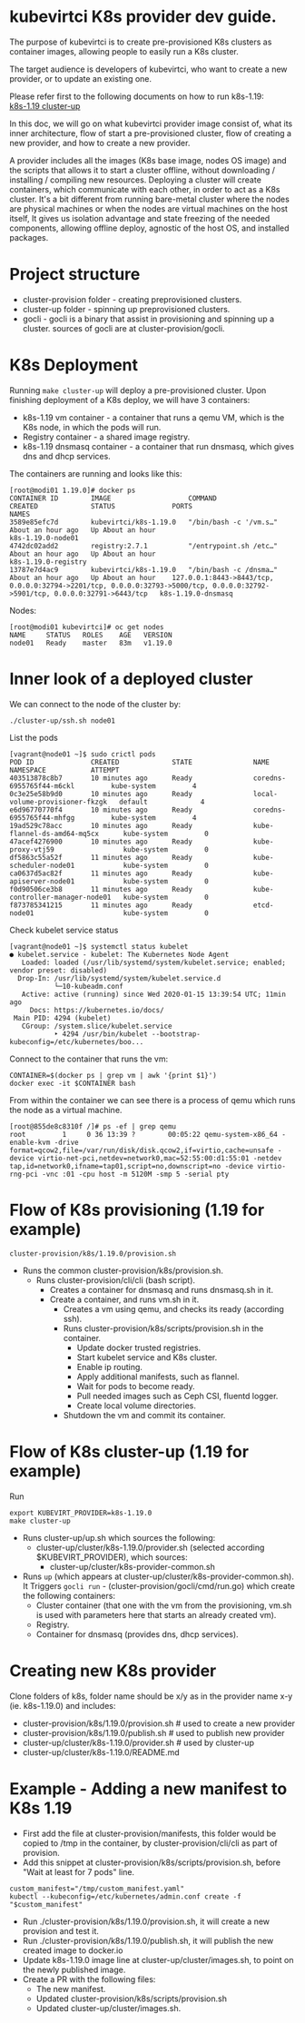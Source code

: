 ﻿# kubevirtci K8s provider dev guide.

The purpose of kubevirtci is to create pre-provisioned K8s clusters as container images,
allowing people to easily run a K8s cluster.

The target audience is developers of kubevirtci, who want to create a new provider, or to update an existing one.

Please refer first to the following documents on how to run k8s-1.19:\
[k8s-1.19 cluster-up](https://github.com/kubevirt/kubevirtci/blob/master/cluster-up/cluster/k8s-1.19/README.md)

In this doc, we will go on what kubevirtci provider image consist of, what its inner architecture,
flow of start a pre-provisioned cluster, flow of creating a new provider, and how to create a new provider.

A provider includes all the images (K8s base image, nodes OS image) and the scripts that allows it to start a
cluster offline, without downloading / installing / compiling new resources.
Deploying a cluster will create containers, which communicate with each other, in order to act as a K8s cluster.
It's a bit different from running bare-metal cluster where the nodes are physical machines or when the nodes are virtual machines on the host itself,
It gives us isolation advantage and state freezing of the needed components, allowing offline deploy, agnostic of the host OS, and installed packages.

# Project structure
* cluster-provision folder - creating preprovisioned clusters.
* cluster-up folder - spinning up preprovisioned clusters.
* gocli - gocli is a binary that assist in provisioning and spinning up a cluster. sources of gocli are at cluster-provision/gocli.

# K8s Deployment
Running `make cluster-up` will deploy a pre-provisioned cluster.
Upon finishing deployment of a K8s deploy, we will have 3 containers:
* k8s-1.19 vm container - a container that runs a qemu VM, which is the K8s node, in which the pods will run.
* Registry container - a shared image registry.
* k8s-1.19 dnsmasq container - a container that run dnsmasq, which gives dns and dhcp services.

The containers are running and looks like this:
```
[root@modi01 1.19.0]# docker ps
CONTAINER ID        IMAGE                   COMMAND                  CREATED             STATUS              PORTS                                                                                                                          NAMES
3589e85efc7d        kubevirtci/k8s-1.19.0   "/bin/bash -c '/vm.s…"   About an hour ago   Up About an hour                                                                                                                                   k8s-1.19.0-node01
4742dc02add2        registry:2.7.1          "/entrypoint.sh /etc…"   About an hour ago   Up About an hour                                                                                                                                   k8s-1.19.0-registry
13787e7d4ac9        kubevirtci/k8s-1.19.0   "/bin/bash -c /dnsma…"   About an hour ago   Up About an hour    127.0.0.1:8443->8443/tcp, 0.0.0.0:32794->2201/tcp, 0.0.0.0:32793->5000/tcp, 0.0.0.0:32792->5901/tcp, 0.0.0.0:32791->6443/tcp   k8s-1.19.0-dnsmasq
```

Nodes:
```
[root@modi01 kubevirtci]# oc get nodes
NAME     STATUS   ROLES    AGE   VERSION
node01   Ready    master   83m   v1.19.0
```

# Inner look of a deployed cluster
We can connect to the node of the cluster by:
```
./cluster-up/ssh.sh node01
```

List the pods
```
[vagrant@node01 ~]$ sudo crictl pods
POD ID              CREATED             STATE               NAME                             NAMESPACE           ATTEMPT
403513878c8b7       10 minutes ago      Ready               coredns-6955765f44-m6ckl         kube-system         4
0c3e25e58b9d0       10 minutes ago      Ready               local-volume-provisioner-fkzgk   default             4
e6d96770770f4       10 minutes ago      Ready               coredns-6955765f44-mhfgg         kube-system         4
19ad529c78acc       10 minutes ago      Ready               kube-flannel-ds-amd64-mq5cx      kube-system         0
47acef4276900       10 minutes ago      Ready               kube-proxy-vtj59                 kube-system         0
df5863c55a52f       11 minutes ago      Ready               kube-scheduler-node01            kube-system         0
ca0637d5ac82f       11 minutes ago      Ready               kube-apiserver-node01            kube-system         0
f0d90506ce3b8       11 minutes ago      Ready               kube-controller-manager-node01   kube-system         0
f873785341215       11 minutes ago      Ready               etcd-node01                      kube-system         0
```

Check kubelet service status
```
[vagrant@node01 ~]$ systemctl status kubelet
● kubelet.service - kubelet: The Kubernetes Node Agent
   Loaded: loaded (/usr/lib/systemd/system/kubelet.service; enabled; vendor preset: disabled)
  Drop-In: /usr/lib/systemd/system/kubelet.service.d
           └─10-kubeadm.conf
   Active: active (running) since Wed 2020-01-15 13:39:54 UTC; 11min ago
     Docs: https://kubernetes.io/docs/
 Main PID: 4294 (kubelet)
   CGroup: /system.slice/kubelet.service
           ‣ 4294 /usr/bin/kubelet --bootstrap-kubeconfig=/etc/kubernetes/boo...
```

Connect to the container that runs the vm:
```
CONTAINER=$(docker ps | grep vm | awk '{print $1}')
docker exec -it $CONTAINER bash
```

From within the container we can see there is a process of qemu which runs the node as a virtual machine.
```
[root@855de8c8310f /]# ps -ef | grep qemu
root         1     0 36 13:39 ?        00:05:22 qemu-system-x86_64 -enable-kvm -drive format=qcow2,file=/var/run/disk/disk.qcow2,if=virtio,cache=unsafe -device virtio-net-pci,netdev=network0,mac=52:55:00:d1:55:01 -netdev tap,id=network0,ifname=tap01,script=no,downscript=no -device virtio-rng-pci -vnc :01 -cpu host -m 5120M -smp 5 -serial pty
```

# Flow of K8s provisioning (1.19 for example)
`cluster-provision/k8s/1.19.0/provision.sh`
* Runs the common cluster-provision/k8s/provision.sh.
    * Runs cluster-provision/cli/cli (bash script).
        * Creates a container for dnsmasq and runs dnsmasq.sh in it.
        * Create a container, and runs vm.sh in it.
            * Creates a vm using qemu, and checks its ready (according ssh).
            * Runs cluster-provision/k8s/scripts/provision.sh in the container.
                * Update docker trusted registries.
                * Start kubelet service and K8s cluster.
                * Enable ip routing.
                * Apply additional manifests, such as flannel.
                * Wait for pods to become ready.
                * Pull needed images such as Ceph CSI, fluentd logger.
                * Create local volume directories.
            * Shutdown the vm and commit its container.

# Flow of K8s cluster-up (1.19 for example)
Run
```
export KUBEVIRT_PROVIDER=k8s-1.19.0
make cluster-up
```
* Runs cluster-up/up.sh which sources the following:
    * cluster-up/cluster/k8s-1.19.0/provider.sh (selected according $KUBEVIRT_PROVIDER), which sources:
        * cluster-up/cluster/k8s-provider-common.sh
* Runs `up` (which appears at cluster-up/cluster/k8s-provider-common.sh).
It Triggers `gocli run` - (cluster-provision/gocli/cmd/run.go) which create the following containers:
    * Cluster container (that one with the vm from the provisioning, vm.sh is used with parameters here that starts an already created vm).
    * Registry.
    * Container for dnsmasq (provides dns, dhcp services).

# Creating new K8s provider
Clone folders of k8s, folder name should be x/y as in the provider name x-y (ie. k8s-1.19.0) and includes:
* cluster-provision/k8s/1.19.0/provision.sh  # used to create a new provider
* cluster-provision/k8s/1.19.0/publish.sh  # used to publish new provider
* cluster-up/cluster/k8s-1.19.0/provider.sh  # used by cluster-up
* cluster-up/cluster/k8s-1.19.0/README.md

# Example - Adding a new manifest to K8s 1.19
* First add the file at cluster-provision/manifests, this folder would be copied to /tmp in the container,
by cluster-provision/cli/cli as part of provision.
* Add this snippet at cluster-provision/k8s/scripts/provision.sh, before "Wait at least for 7 pods" line.
```
custom_manifest="/tmp/custom_manifest.yaml"
kubectl --kubeconfig=/etc/kubernetes/admin.conf create -f "$custom_manifest"
```
* Run ./cluster-provision/k8s/1.19.0/provision.sh, it will create a new provision and test it.
* Run ./cluster-provision/k8s/1.19.0/publish.sh, it will publish the new created image to docker.io
* Update k8s-1.19.0 image line at cluster-up/cluster/images.sh, to point on the newly published image.
* Create a PR with the following files:
    * The new manifest.
    * Updated cluster-provision/k8s/scripts/provision.sh
    * Updated cluster-up/cluster/images.sh.
